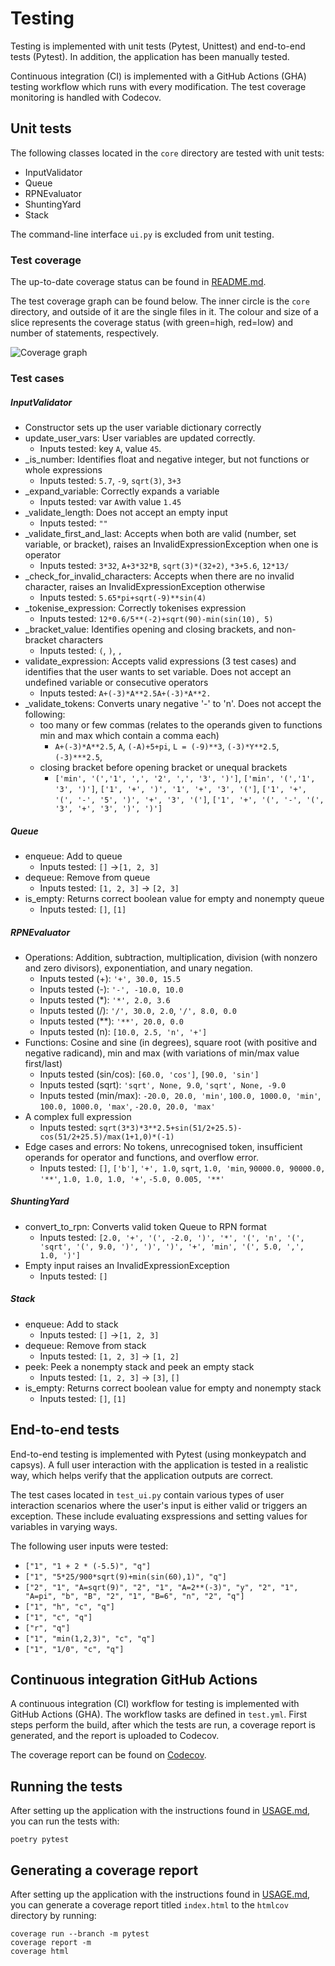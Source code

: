 # Testing 

Testing is implemented with unit tests (Pytest, Unittest) and end-to-end tests (Pytest). In addition, the application has been manually tested. 

Continuous integration (CI) is implemented with a GitHub Actions (GHA) testing workflow which runs with every modification. The test coverage monitoring is handled with Codecov. 


## Unit tests 

The following classes located in the `core` directory are tested with unit tests:  

* InputValidator
* Queue
* RPNEvaluator
* ShuntingYard
* Stack

The command-line interface `ui.py` is excluded from unit testing.  


### Test coverage

The up-to-date coverage status can be found in [README.md](../README.md).

The test coverage graph can be found below. The inner circle is the `core` directory, and outside of it are the single files in it. The colour and size of a slice represents the coverage status (with green=high, red=low) and number of statements, respectively.

![Coverage graph](https://codecov.io/gh/jokijen/algolabra/graphs/sunburst.svg?token=2GTNJF0H46)


### Test cases

##### InputValidator

* Constructor sets up the user variable dictionary correctly
* update_user_vars: User variables are updated correctly. 
    * Inputs tested: key `A`, value `45`.
* _is_number: Identifies float and negative integer, but not functions or whole expressions
    * Inputs tested: `5.7`, `-9`, `sqrt(3)`, `3+3`
* _expand_variable: Correctly expands a variable
    * Inputs tested: var `A`with value `1.45`
* _validate_length: Does not accept an empty input
    * Inputs tested: `""`
* _validate_first_and_last: Accepts when both are valid (number, set variable, or bracket), raises an InvalidExpressionException when one is operator
    * Inputs tested: `3*32`, `A+3*32*B`, `sqrt(3)*(32+2)`, `*3+5.6`, `12*13/`
* _check_for_invalid_characters: Accepts when there are no invalid character, raises an InvalidExpressionException otherwise
    * Inputs tested: `5.65*pi+sqrt(-9)**sin(4)`
* _tokenise_expression: Correctly tokenises expression
    * Inputs tested: `12*0.6/5**(-2)+sqrt(90)-min(sin(10), 5)`
* _bracket_value: Identifies opening and closing brackets, and non-bracket characters
    * Inputs tested: `(`, `)`, `,`
* validate_expression: Accepts valid expressions (3 test cases) and identifies that the user wants to set variable. Does not accept an undefined variable or consecutive operators
    * Inputs tested: `A+(-3)*A**2.5A+(-3)*A**2.`
* _validate_tokens: Converts unary negative '-' to 'n'. Does not accept the following:
    * too many or few commas (relates to the operands given to functions min and max which contain a comma each)
        * `A+(-3)*A**2.5`, `A`, `(-A)+5+pi`, `L = (-9)**3`, `(-3)*Y**2.5`, `(-3)***2.5`, 
    * closing bracket before opening bracket or unequal brackets
        * `['min', '(','1', ',', '2', ',', '3', ')']`, `['min', '(','1', '3', ')']`, `['1', '+', ')', '1', '+', '3', '(']`, `['1', '+', '(', '-', '5', ')', '+', '3', '(']`, `['1', '+', '(', '-', '(', '3', '+', '3', ')', ')']`

##### Queue

* enqueue: Add to queue
    * Inputs tested: `[]` ->`[1, 2, 3]`
* dequeue: Remove from queue
    * Inputs tested: `[1, 2, 3]` -> `[2, 3]`
* is_empty: Returns correct boolean value for empty and nonempty queue
    * Inputs tested: `[]`, `[1]`

##### RPNEvaluator

* Operations: Addition, subtraction, multiplication, division (with nonzero and zero divisors), exponentiation, and unary negation. 
    * Inputs tested (+): `'+', 30.0, 15.5`
    * Inputs tested (-): `'-', -10.0, 10.0`
    * Inputs tested (*): `'*', 2.0, 3.6`
    * Inputs tested (/): `'/', 30.0, 2.0`, `'/', 8.0, 0.0`
    * Inputs tested (**): `'**', 20.0, 0.0`
    * Inputs tested (n): `[10.0, 2.5, 'n', '+']`
* Functions: Cosine and sine (in degrees), square root (with positive and negative radicand), min and max (with variations of min/max value first/last)
    * Inputs tested (sin/cos): `[60.0, 'cos']`, `[90.0, 'sin']`
    * Inputs tested (sqrt): `'sqrt', None, 9.0`, `'sqrt', None, -9.0`
    * Inputs tested (min/max): `-20.0, 20.0, 'min'`, `100.0, 1000.0, 'min'`, `100.0, 1000.0, 'max'`, `-20.0, 20.0, 'max'`
* A complex full expression
    * Inputs tested: `sqrt(3*3)*3**2.5+sin(51/2+25.5)-cos(51/2+25.5)/max(1+1,0)*(-1)`
* Edge cases and errors: No tokens, unrecognised token, insufficient operands for operator and functions, and overflow error. 
    * Inputs tested: `[]`, `['b']`, `'+', 1.0`, `sqrt`, `1.0, 'min`, `90000.0, 90000.0, '**'`, `1.0, 1.0, 1.0, '+'`, `-5.0, 0.005, '**'`

##### ShuntingYard

* convert_to_rpn: Converts valid token Queue to RPN format
    * Inputs tested: `[2.0, '+', '(', -2.0, ')', '*', '(', 'n', '(', 'sqrt', '(', 9.0, ')', ')', ')', '+', 'min', '(', 5.0, ',', 1.0, ')']`
* Empty input raises an InvalidExpressionException
    * Inputs tested: `[]`

##### Stack

* enqueue: Add to stack
    * Inputs tested: `[]` ->`[1, 2, 3]`
* dequeue: Remove from stack
    * Inputs tested: `[1, 2, 3]` -> `[1, 2]`
* peek: Peek a nonempty stack and peek an empty stack
    * Inputs tested: `[1, 2, 3]` -> `[3]`, `[]`
* is_empty: Returns correct boolean value for empty and nonempty stack
    * Inputs tested: `[]`, `[1]`


## End-to-end tests 

End-to-end testing is implemented with Pytest (using monkeypatch and capsys). A full user interaction with the application is tested in a realistic way, which helps verify that the application outputs are correct. 

The test cases located in `test_ui.py` contain various types of user interaction scenarios where the user's input is either valid or triggers an exception. These include evaluating exspressions and setting values for variables in varying ways. 

The following user inputs were tested: 

* `["1", "1 + 2 * (-5.5)", "q"]`
* `["1", "5*25/900*sqrt(9)+min(sin(60),1)", "q"]`
* `["2", "1", "A=sqrt(9)", "2", "1", "A=2**(-3)", "y", "2", "1", "A=pi", "b", "B", "2", "1", "B=6", "n", "2", "q"]`
* `["1", "h", "c", "q"]`
* `["1", "c", "q"]`
* `["r", "q"]`
* `["1", "min(1,2,3)", "c", "q"]`
* `["1", "1/0", "c", "q"]`


## Continuous integration GitHub Actions

A continuous integration (CI) workflow for testing is implemented with GitHub Actions (GHA). The workflow tasks are defined in `test.yml`. First steps perform the build, after which the tests are run, a coverage report is generated, and the report is uploaded to Codecov.

The coverage report can be found on [Codecov](https://app.codecov.io/gh/jokijen/algolabra).


## Running the tests

After setting up the application with the instructions found in [USAGE.md](USAGE.md), you can run the tests with: 
```
poetry pytest
```


## Generating a coverage report

After setting up the application with the instructions found in [USAGE.md](USAGE.md), you can generate a coverage report titled `index.html` to the `htmlcov` directory by running: 
```
coverage run --branch -m pytest
coverage report -m
coverage html
```
